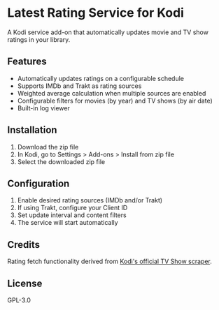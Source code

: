 # Latest Rating Service for Kodi

A Kodi service add-on that automatically updates movie and TV show ratings in your library.

## Features
- Automatically updates ratings on a configurable schedule
- Supports IMDb and Trakt as rating sources
- Weighted average calculation when multiple sources are enabled
- Configurable filters for movies (by year) and TV shows (by air date)
- Built-in log viewer

## Installation
1. Download the zip file
2. In Kodi, go to Settings > Add-ons > Install from zip file
3. Select the downloaded zip file

## Configuration
1. Enable desired rating sources (IMDb and/or Trakt)
2. If using Trakt, configure your Client ID
3. Set update interval and content filters
4. The service will start automatically

## Credits
Rating fetch functionality derived from [Kodi's official TV Show scraper](https://github.com/xbmc/metadata.tvshows.themoviedb.org.python).

## License
GPL-3.0 